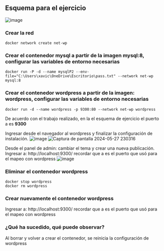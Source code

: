 ## Esquema para el ejercicio
![image](https://github.com/xaviercarpio13/2024A-ISWD633-GR1/assets/94008723/47c22bad-fe1d-4d87-a354-6e81ce435157)


### Crear la red
```
docker network create net-wp
```

### Crear el contenedor mysql a partir de la imagen mysql:8, configurar las variables de entorno necesarias

```
docker run -P -d --name mysqlP2 --env-file="C:\Users\xavic\OneDrive\Escritorio\pass.txt" --network net-wp mysql:8
```

### Crear el contenedor wordpress a partir de la imagen: wordpress, configurar las variables de entorno necesarias
```
docker run -d --name wordpress -p 9300:80 --network net-wp wordpress
```

De acuerdo con el trabajo realizado, en la el esquema de ejercicio el puerto a es **9300**

Ingresar desde el navegador al wordpress y finalizar la configuración de instalación.
![image](https://github.com/xaviercarpio13/2024A-ISWD633-GR1/assets/94008723/1f412805-9909-4d23-8059-72ae076507ed)
![Captura de pantalla 2024-05-27 230316](https://github.com/xaviercarpio13/2024A-ISWD633-GR1/assets/94008723/048bee76-3a41-470b-82ad-9db9320f3e9b)



Desde el panel de admin: cambiar el tema y crear una nueva publicación.
Ingresar a: http://localhost:9300/ 
recordar que a es el puerto que usó para el mapeo con wordpress
![image](https://github.com/xaviercarpio13/2024A-ISWD633-GR1/assets/94008723/8a29e85c-33d9-4dc9-8a66-71f3bcd51ac7)


### Eliminar el contenedor wordpress
```
docker stop wordpress
docker rm wordpress
```

### Crear nuevamente el contenedor wordpress
Ingresar a: http://localhost:9300/ 
recordar que a es el puerto que usó para el mapeo con wordpress

### ¿Qué ha sucedido, qué puede observar?
Al borrar y volver a crear el contenedor, se reinicia la configuración de wordpress





